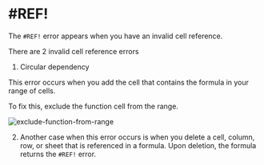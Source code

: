 # #REF!

The `#REF!` error appears when you have an invalid cell reference.

There are 2 invalid cell reference errors

1. Circular dependency

This error occurs when you add the cell that contains the formula in your range of cells.

To fix this, exclude the function cell from the range.

![exclude-function-from-range](https://img.enkipro.com/e28a2108f806ad0dca4ed7ee8a2da3a7.gif)

2. Another case when this error occurs is when you delete a cell, column, row, or sheet that is referenced in a formula. Upon deletion, the formula returns the `#REF!` error.
